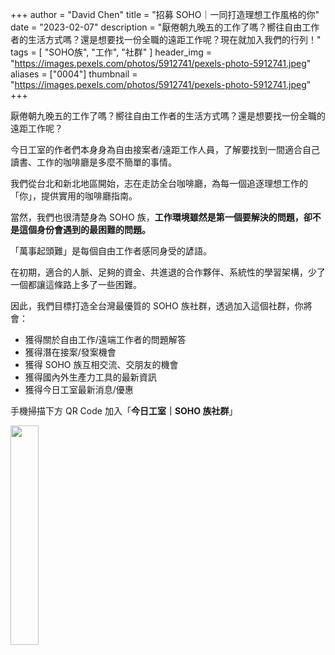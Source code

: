 +++
author = "David Chen"
title = "招募 SOHO｜一同打造理想工作風格的你"
date = "2023-02-07"
description = "厭倦朝九晚五的工作了嗎？嚮往自由工作者的生活方式嗎？還是想要找一份全職的遠距工作呢？現在就加入我們的行列！"
tags = [
    "SOHO族",
    "工作",
    "社群"
]
header_img = "https://images.pexels.com/photos/5912741/pexels-photo-5912741.jpeg"
aliases = ["0004"]
thumbnail = "https://images.pexels.com/photos/5912741/pexels-photo-5912741.jpeg"
+++

厭倦朝九晚五的工作了嗎？嚮往自由工作者的生活方式嗎？還是想要找一份全職的遠距工作呢？

今日工室的作者們本身身為自由接案者/遠距工作人員，了解要找到一間適合自己讀書、工作的咖啡廳是多麼不簡單的事情。

我們從台北和新北地區開始，志在走訪全台咖啡廳，為每一個追逐理想工作的「你」，提供實用的咖啡廳指南。

當然，我們也很清楚身為 SOHO 族，**工作環境雖然是第一個要解決的問題，卻不是這個身份會遇到的最困難的問題。**

「萬事起頭難」是每個自由工作者感同身受的諺語。

在初期，適合的人脈、足夠的資金、共進退的合作夥伴、系統性的學習架構，少了一個都讓這條路上多了一些困難。

因此，我們目標打造全台灣最優質的 SOHO 族社群，透過加入這個社群，你將會：
- 獲得關於自由工作/遠端工作者的問題解答
- 獲得潛在接案/發案機會
- 獲得 SOHO 族互相交流、交朋友的機會
- 獲得國內外生產力工具的最新資訊
- 獲得今日工室最新消息/優惠

手機掃描下方 QR Code 加入「**今日工室｜SOHO 族社群**」

<img src="line.png" width="30%" >